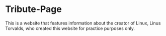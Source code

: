 # Tribute-Page
 This is a website that features information about the creator of Linux, Linus Torvalds, who created this website for practice purposes only.
